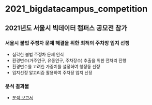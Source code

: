 # 2021_bigdatacampus_competition
## 2021년도 서울시 빅데이터 캠퍼스 공모전 참가
### 서울시 불법 주정차 문제 해결을 위한 최적의 주차장 입지 선정

- 심각한 불법 주정차 문제 인식
- 환경변수(거주인구, 유동인구, 주차장수) 추출을 위한 전처리 진행
- 환경변수를 고려한 가중치를 설정하여 행정동 선정
- 입지선정 알고리즘 활용하여 주차장 입지 선정

### 분석 결과물
- [분석 보고서](https://github.com/seongju0705/2021_bigdatacampus_competition/blob/main/%5B2021%20%EC%84%9C%EC%9A%B8%EC%8B%9C%EB%B9%85%EC%BA%A0%EA%B3%B5%EB%AA%A8%EC%A0%84%5D_%5BSPL%5D_%EB%B6%84%EC%84%9D%EA%B2%B0%EA%B3%BC%EB%B3%B4%EA%B3%A0%EC%84%9C.pdf) 
